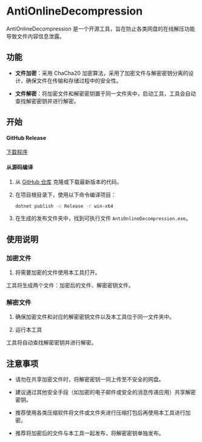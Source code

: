 # AntiOnlineDecompression

AntiOnlineDecompression 是一个开源工具，旨在防止各类网盘的在线解压功能导致文件内容信息泄露。

## 功能

- **文件加密**：采用 ChaCha20 加密算法，采用了加密文件与解密密钥分离的设计，确保文件在传输和存储过程中的安全性。

- **文件解密**：将加密文件和解密密钥置于同一文件夹中，启动工具，工具会自动查找解密密钥并进行解密。

## 开始

#### GitHub Release 

[下载程序](https://github.com/dawn-lc/AntiOnlineDecompression/releases/download/latest/AntiOnlineDecompression.exe)

#### 从源码编译

1. 从 [GitHub 仓库](https://github.com/dawn-lc/AntiOnlineDecompression) 克隆或下载最新版本的代码。

2. 在项目根目录下，使用以下命令编译项目：

   ```bash
   dotnet publish -c Release -r win-x64
   ```

3. 在生成的发布文件夹中，找到可执行文件 `AntiOnlineDecompression.exe`。

## 使用说明

### 加密文件

1. 将需要加密的文件使用本工具打开。

工具将生成两个文件：加密后的文件、解密密钥文件。

### 解密文件

1. 确保加密文件和对应的解密密钥文件以及本工具位于同一文件夹中。

2. 运行本工具

工具将自动查找解密密钥并进行解密。

## 注意事项

- 请勿在共享加密文件时，将解密密钥一同上传至不安全的网盘。

- 建议通过其他安全手段（如加密的电子邮件或安全的消息传递应用）共享解密密钥。

- 推荐使用各类压缩软件将文件或文件夹进行压缩打包后再使用本工具进行加密。

- 推荐将加密后的文件与本工具一起发布，将解密密钥单独发布。
